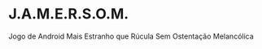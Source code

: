 J.A.M.E.R.S.O.M.
================

Jogo de Android Mais Estranho que Rúcula Sem Ostentação Melancólica
